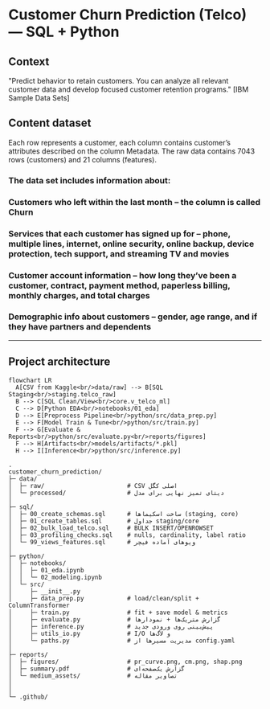 # Customer Churn Prediction (Telco) — SQL + Python

## Context

"Predict behavior to retain customers. You can analyze all relevant customer data and develop focused customer retention programs." [IBM Sample Data Sets]

## Content dataset

Each row represents a customer, each column contains customer’s attributes described on the column Metadata.
The raw data contains 7043 rows (customers) and 21 columns (features).

### The data set includes information about:

### Customers who left within the last month – the column is called Churn
### Services that each customer has signed up for – phone, multiple lines, internet, online security, online backup, device protection, tech support, and streaming TV and movies
### Customer account information – how long they’ve been a customer, contract, payment method, paperless billing, monthly charges, and total charges
### Demographic info about customers – gender, age range, and if they have partners and dependents


---

## Project architecture

```mermaid
flowchart LR
  A[CSV from Kaggle<br/>data/raw] --> B[SQL Staging<br/>staging.telco_raw]
  B --> C[SQL Clean/View<br/>core.v_telco_ml]
  C --> D[Python EDA<br/>notebooks/01_eda]
  D --> E[Preprocess Pipeline<br/>python/src/data_prep.py]
  E --> F[Model Train & Tune<br/>python/src/train.py]
  F --> G[Evaluate & Reports<br/>python/src/evaluate.py<br/>reports/figures]
  F --> H[Artifacts<br/>models/artifacts/*.pkl]
  H --> I[Inference<br/>python/src/inference.py]
```

```
.
customer_churn_prediction/
├─ data/
│  ├─ raw/                       # CSV اصلی کگل 
│  └─ processed/                 # دیتای تمیز نهایی برای مدل
│
├─ sql/
│  ├─ 00_create_schemas.sql      # ساخت اسکیماها (staging, core)
│  ├─ 01_create_tables.sql       # جداول staging/core
│  ├─ 02_bulk_load_telco.sql     # BULK INSERT/OPENROWSET
│  ├─ 03_profiling_checks.sql    # nulls, cardinality, label ratio
│  └─ 99_views_features.sql      # ویوهای آماده فیچر
│
├─ python/
│  ├─ notebooks/
│  │  ├─ 01_eda.ipynb
│  │  └─ 02_modeling.ipynb
│  └─ src/
│     ├─ __init__.py
│     ├─ data_prep.py            # load/clean/split + ColumnTransformer
│     ├─ train.py                # fit + save model & metrics
│     ├─ evaluate.py             # گزارش متریک‌ها + نمودارها
│     ├─ inference.py            # پیش‌بینی روی ورودی جدید
│     ├─ utils_io.py             # I/O و لاگ‌ها
│     └─ paths.py                # مدیریت مسیرها از config.yaml
│
├─ reports/
│  ├─ figures/                   # pr_curve.png, cm.png, shap.png
│  ├─ summary.pdf                # گزارش یک‌صفحه‌ای
│  └─ medium_assets/             # تصاویر مقاله
│
│
└─ .github/
 
```

